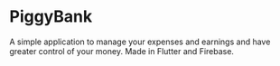 # PiggyBank
A simple application to manage your expenses and earnings and have greater control of your money. Made in Flutter and Firebase.
